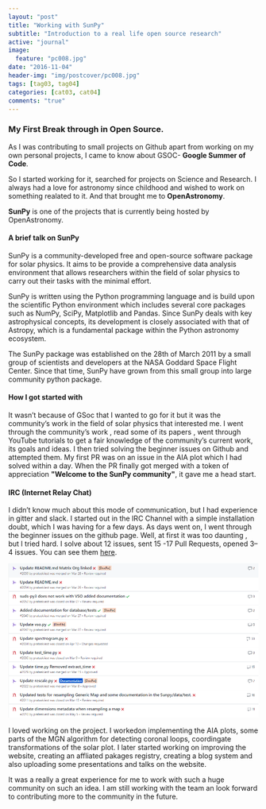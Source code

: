 ```yaml
---
layout: "post"
title: "Working with SunPy"
subtitle: "Introduction to a real life open source research"
active: "journal"
image:
  feature: "pc008.jpg"
date: "2016-11-04"
header-img: "img/postcover/pc008.jpg"
tags: [tag03, tag04]
categories: [cat03, cat04]
comments: "true"
---
```


### My First Break through in Open Source.

As I was contributing to small projects on Github apart from working on my own personal projects, I came to know about GSOC- **Google Summer of Code**.

So I started working for it, searched for projects on Science and Research. I always had a love for astronomy since childhood and wished to work on something realated to it. And that brought me to **OpenAstronomy**.

**SunPy** is one of the projects that is currently being hosted by OpenAstronomy.

#### A brief talk on SunPy

SunPy is a community-developed free and open-source software package for solar physics. It aims to be provide a comprehensive data analysis environment that allows researchers within the field of solar physics to carry out their tasks with the minimal effort.

SunPy is written using the Python programming language and is build upon the scientific Python environment which includes several core packages such as NumPy, SciPy, Matplotlib and Pandas. Since SunPy deals with key astrophysical concepts, its development is closely associated with that of Astropy, which is a fundamental package within the Python astronomy ecosystem.

The SunPy package was established on the 28th of March 2011 by a small group of scientists and developers at the NASA Goddard Space Flight Center. Since that time, SunPy have grown from this small group into large community python package.

#### How I got started with

It wasn’t because of GSoc that I wanted to go for it but it was the community’s work in the field of solar physics that interested me.
I went through the community’s work , read some of its papers , went through YouTube tutorials to get a fair knowledge of the community’s current work, its goals and ideas.
I then tried solving the beginner issues on Github and attempted them. My first PR was on an issue in the AIA plot which I had solved within a day. When the PR finally got merged with a token of appreciation **"Welcome to the SunPy community"**, it gave me a head start.

#### IRC (Internet Relay Chat)
I didn’t know much about this mode of communication, but I had experience in gitter and slack.
I started out in the IRC Channel with a simple installation doubt, which I was having for a few days.
As days went on, I went through the beginner issues on the github page. Well, at first it was too daunting , but I tried hard. I solve about 12 issues, sent 15 -17 Pull Requests, opened 3–4 issues. You can see them [here](https://github.com/sunpy/sunpy/pulls?q=is%3Apr+author%3Aprateekiiest+is%3Aclosed).

![](https://raw.githubusercontent.com/prateekiiest/photorama/gh-pages/img/Screenshot%202017-09-28%2013.11.53.png)

I loved working on the project. I workedon implementing the AIA plots, some parts of the MGN algorithm for detecting coronal loops, coordingate transformations of the solar plot. I later started working on improving the website, creating an affliated pakages registry, creating a blog system and also uploading some presentations and talks on the website.

It was a really a great experience for me to work with such a huge community on such an idea. I am still working with the team an look forward to contributing more to the community in the future. 
